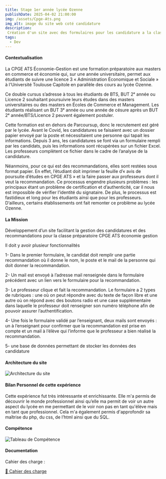 ```yaml
---
title: Stage 1er année lycée Ozenne
publishDate: 2025-04-02 21:00:00
img: /assets/Cpge-Ats.png
img_alt: image du site web coté candidature
description:
 Création d'un site avec des formulaires pour les candidature a la classe préparatoire CPGE ATS
tags:
  - Dev
---
```


#### Contextualisation

 La CPGE ATS Économie-Gestion est une formation préparatoire aux masters en commerce et économie qui, sur une année universitaire, permet aux étudiants de suivre une licence 3 « Administration Économique et Sociale » à l'Université Toulouse Capitole en parallèle des cours au lycée Ozenne.

Ce double cursus s’adresse à tous les étudiants de BTS, BUT 2ᵉ année ou Licence 2 souhaitant poursuivre leurs études dans des masters universitaires ou des masters en Écoles de Commerce et Management. Les étudiants réalisant un BUT 3ᵉ année ou une année de césure après un BUT 2ᵉ année/BTS/Licence 2 peuvent également postuler.

Cette formation est en dehors de Parcoursup, donc le recrutement est géré par le lycée. Avant le Covid, les candidatures se faisaient avec un dossier papier envoyé par la poste et nécessitaient une personne qui tapait les informations. Depuis 3 ans, les candidatures se font via un formulaire rempli par les candidats, puis les informations sont récupérées sur un fichier Excel. Les professeurs complètent ce fichier dans le cadre de l’analyse de la candidature.

Néanmoins, pour ce qui est des recommandations, elles sont restées sous format papier. En effet, l’étudiant doit imprimer la feuille d’« avis de poursuite d’études en CPGE ATS » et la faire passer aux professeurs dont il veut la recommandation. Ce processus engendre plusieurs problèmes : les principaux étant un problème de certification et d’authenticité, car il nous est impossible de vérifier l’identité du signataire. De plus, le processus est fastidieux et long pour les étudiants ainsi que pour les professeurs. D’ailleurs, certains établissements ont fait remonter ce problème au lycée Ozenne.

#### La Mission

Développement d’un site facilitant la gestion des candidatures et des recommandations pour la classe préparatoire CPGE ATS économie gestion
 
 Il doit y avoir plusieur fonctionnalités
 
 1- Dans le premier formulaire, le candidat doit remplir une partie recommandation où il
 donne le nom, le poste et le mail de la personne qui doit donner la recommandation.
 
 2- Un mail est envoyé à l’adresse mail renseignée dans le formulaire précédent avec un lien
 vers le formulaire pour la recommandation.
 
 3- Le professeur clique et fait la recommandation. Le formulaire a 2 types de rubriques : une
 où on peut répondre avec du texte de façon libre et une autre où on répond avec des
 boutons radio et une case supplémentaire dans laquelle le professeur doit renseigner son
 numéro téléphone afin de pouvoir assurer l’authentification.
 
 4- Une fois le formulaire validé par l’enseignant, deux mails sont envoyés : un à l’enseignant
 pour confirmer que la recommandation est prise en compte et un mail à l’élève qui l’informe
 que le professeur a bien réalisé la recommandation.
 
 5- une base de données permettant de stocker les données des candidature

#### Architecture du site

![Architecture du site](/assets/architecture-site.jpg)

#### Bilan Personnel de cette expérience

  Cette expérience fut très intéressante et enrichissante. Elle m'a permis de découvrir
 le monde professionnel ainsi qu’elle ma permit de voir un autre aspect du lycée en me
 permettant de le voir non pas en tant qu'élève mais en tant que professionnel. Cela m'a
 également permis d'approfondir sa maîtrise du php, du css, de l’html ainsi que du SQL.

#### Compétence
![Tableau de Compétence](/assets/tableauCompStage1.png)

#### Documentation 

Cahier des charge :

[📄 Cahier des charge](/assets/Stage-Cahier-Charge.pdf)